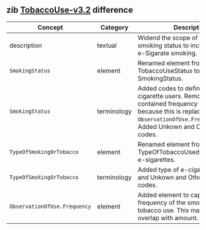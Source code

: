 ## zib [TobaccoUse-v3.2](https://zibs.nl/wiki/TobaccoUse-v3.2(2020EN)]) difference

| Concept         | Category          | Description                             | 
|-----------------|-------------------|-----------------------------------------|
| description | textual | Widend the scope of the CBB to smoking status to include the use of e-Sigarate smoking. 
|`SmokingStatus` | element | Renamed element from TobaccoUseStatus to SmokingStatus. 
|`SmokingStatus` | terminology | Added codes to define electronic cigarette users. Removed codes that contained frequency information because this is replaced by the `ObservationOfUse.Frequency`element. Added Unkown and Other qualifier codes.  
|`TypeOfSmokingOrTobacco` | element | Renamed element from TypeOfTobaccoUsed to accomodate e-sigarettes.
|`TypeOfSmokingOrTobacco` | terminology | Added type of e-cigarette codes and Unkown and Other qualifier codes.
|`ObservationOfUse.Frequency ` | element | Added element to capture the frequency of the smoking or tobacco use. This may have some overlap with amount.